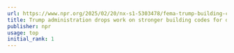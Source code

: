 ```yaml
---
url: https://www.npr.org/2025/02/20/nx-s1-5303478/fema-trump-building-codes-floods-hurricane-disasters
title: Trump administration drops work on stronger building codes for disasters
publisher: npr
usage: top
initial_rank: 1
---
```


